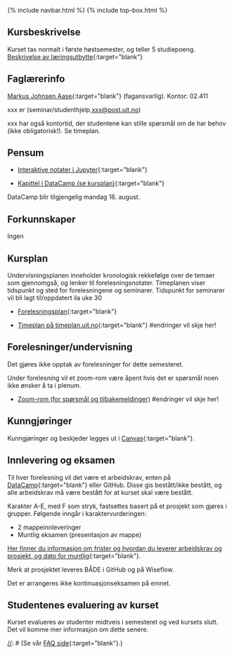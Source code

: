 {% include navbar.html %}
{% include top-box.html %}

<!--For å endre fagtittel, fagundertittel, bakgrunn og fagbilde gjør endringer i config.yml->
<!--Gjør endringer under her-->

## Kursbeskrivelse 

Kurset tas normalt i første høstsemester, og teller 5 studiepoeng.  
[Beskrivelse av læringsutbytte](https://uit.no/utdanning/emner/emne/841873/sok-1003?ar=2024&semester=H){:target="blank"}

## Faglærerinfo  

[Markus Johnsen Aase](https://uit.no/ansatte/person?p_document_id=844489&p_dimension_id=88163){:target="blank"} (fagansvarlig). Kontor: 02.411

xxx er (seminar/studenthjelp,<xxx@post.uit.no>)

xxx har også kontortid, der studentene kan stille spørsmål om de har behov (ikke obligatorisk!). Se timeplan. 


## Pensum  

- [Interaktive notater i Jupyter](https://github.com/uit-sok-1003-h24/notebooks){:target="blank"} 
  
- [Kapittel i DataCamp (se kursplan)](https://learn.datacamp.com/){:target="blank"} 

DataCamp blir tilgjengelig mandag 16. august.

## Forkunnskaper  
Ingen 

## Kursplan  

Undervisningsplanen inneholder kronologisk rekkefølge over de temaer som gjennomgså, og lenker til forelesningsnotater. Timeplanen viser tidspunkt og sted for forelesningene og seminarer. Tidspunkt for seminarer vil bli lagt til/oppdatert ila uke 30

- [Forelesningsplan](forelesningsplan.md){:target="blank"}

- [Timeplan på timeplan.uit.no](https://timeplan.uit.no/emne_timeplan.php?sem=24h&module=SOK-1003-1#week=33-52){:target="blank"} #endringer vil skje her!

## Forelesninger/undervisning

Det gjøres ikke opptak av forelesninger for dette semesteret. 
  
Under forelesning vil et zoom-rom være åpent hvis det er spørsmål noen ikke ønsker å ta i plenum.

- [Zoom-rom (for spørsmål og tilbakemeldinger)](https://uit.zoom.us/j/7036118194?pwd=Umxlb1VFOXRaa3dDSUdaTzNUbTYrUT09) #endringer vil skje her!

## Kunngjøringer  

Kunngjøringer og beskjeder legges ut i [Canvas](https://uit.instructure.com/courses/26947){:target="blank"}.


## Innlevering og eksamen  
Til hver forelesning vil det være et arbeidskrav, enten på [DataCamp](https://learn.datacamp.com/){:target="blank"} eller GitHub. Disse gis bestått/ikke bestått, og alle arbeidskrav må være bestått for at kurset skal være bestått. 

Karakter A-E, med F som stryk, fastsettes basert på et prosjekt som gjøres i grupper. Følgende inngår i karaktervurderingen:

- 2 mappeinnleveringer 
- Muntlig eksamen (presentasjon av mappe)


[Her finner du informasjon om frister og hvordan du leverer arbeidskrav og prosjekt, og dato for muntlig](semesteroppgave.md){:target="blank"}. 

Merk at prosjektet leveres BÅDE i GitHub og på Wiseflow.

Det er arrangeres ikke kontinuasjonseksamen på emnet.



## Studentenes evaluering av kurset  

Kurset evalueres av studenter midtveis i semesteret og ved kursets slutt. Det vil komme mer informasjon om dette senere.


[//]: # (## FAQ - Ofte stilte spørsmål og svar)

[//]: # (Se vår [FAQ side](faq.md){:target="blank"}.)

